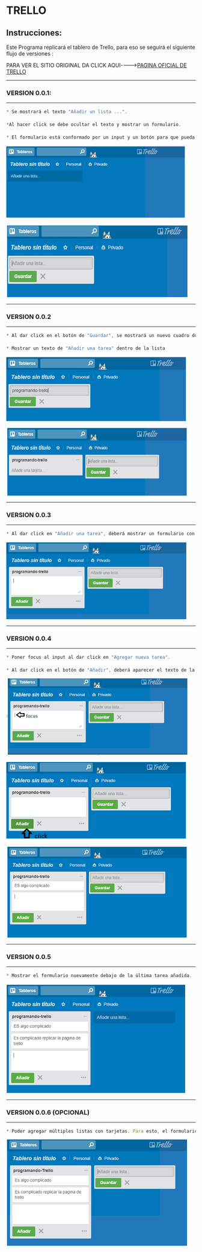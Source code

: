 # **TRELLO**
## Instrucciones:
Este Programa replicará el tablero de Trello, para eso se seguirá el siguiente  flujo de versiones :


PARA VER EL SITIO ORIGINAL DA CLICK AQUI---->[PAGINA OFICIAL DE TRELLO](https://trello.com/ "TRELLO")


---
### **VERSION 0.0.1:**
---
```javascript
* Se mostrará el texto "Añadir un lista ...".

*Al hacer click se debe ocultar el texto y mostrar un formulario.

* El formulario está conformado por un input y un botón para que pueda añadir tareas a tu lista.

```
![REPRESENTACION DE LO QUE SE DEBE DE REPLICAR CON ESTA VERSION ](assets/images/img-readme/version1.PNG)

![REPRESENTACION DE LO QUE SE DEBE DE REPLICAR CON ESTA VERSION ](assets/images/img-readme/version1-1.png)



---
### **VERSION 0.0.2**
---
```javascript
* Al dar click en el botón de "Guardar", se mostrará un nuevo cuadro donde estará el nombre de la lista agregada.

* Mostrar un texto de "Añadir una tarea" dentro de la lista


```
![REPRESENTACION DE LO QUE SE DEBE DE REPLICAR CON ESTA VERSION ](assets/images/img-readme/version2.png)

![REPRESENTACION DE LO QUE SE DEBE DE REPLICAR CON ESTA VERSION ](assets/images/img-readme/version2-1.png)

---

### **VERSION 0.0.3**
---
```javascript
* Al dar click en "Añadir una tarea", deberá mostrar un formulario con un textarea y un botón que diga "Añadir"

```

![REPRESENTACION DE LO QUE SE DEBE DE REPLICAR CON ESTA VERSION ](assets/images/img-readme/version3.png)

---

### **VERSION 0.0.4**
---
```javascript
* Poner focus al input al dar click en "Agregar nueva tarea".

* Al dar click en el botón de "Añadir", deberá aparecer el texto de la tarea debajo del título de la lista.

```
![REPRESENTACION DE LO QUE SE DEBE DE REPLICAR CON ESTA VERSION ](assets/images/img-readme/version4.png)

![REPRESENTACION DE LO QUE SE DEBE DE REPLICAR CON ESTA VERSION ](assets/images/img-readme/version4-1.png)

![REPRESENTACION DE LO QUE SE DEBE DE REPLICAR CON ESTA VERSION ](assets/images/img-readme/version4-2.png)

---

### **VERSION 0.0.5**
---
```javascript
* Mostrar el formulario nuevamente debajo de la última tarea añadida.

```
![REPRESENTACION DE LO QUE SE DEBE DE REPLICAR CON ESTA VERSION ](assets/images/img-readme/version5.png)

---
### **VERSION 0.0.6 (OPCIONAL)**
---
```javascript
* Poder agregar múltiples listas con tarjetas. Para esto, el formulario de "Añadir una lista" debe aparecer a la derecha de la lista anteriormente creada.
```
![REPRESENTACION DE LO QUE SE DEBE DE REPLICAR CON ESTA VERSION ](assets/images/img-readme/version6.png)

